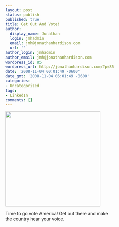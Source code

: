 ```yaml
---
layout: post
status: publish
published: true
title: Get Out And Vote!
author:
  display_name: Jonathan
  login: jmhadmin
  email: jmh@jonathanhardison.com
  url: ''
author_login: jmhadmin
author_email: jmh@jonathanhardison.com
wordpress_id: 85
wordpress_url: http://jonathanhardison.com/?p=85
date: '2008-11-04 00:01:49 -0600'
date_gmt: '2008-11-04 06:01:49 -0600'
categories:
- Uncategorized
tags:
- LinkedIn
comments: []
---
```

<p><img class="alignnone size-medium wp-image-86" title="vote" src="http:&#47;&#47;jonathanhardison.com&#47;wp-content&#47;uploads&#47;2008&#47;11&#47;vote-300x298.jpg" alt="" width="300" height="298" &#47;></p>
<p>Time to go vote America! Get out there and make<br />
the country hear your voice.</p>
